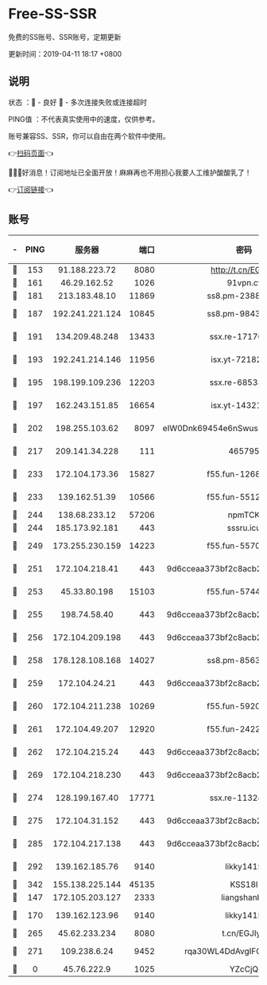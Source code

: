 # Free-SS-SSR

免费的SS账号、SSR账号，定期更新

更新时间：2019-04-11 18:17 +0800

## 说明

状态     ：🙂 - 良好 🙁 - 多次连接失败或连接超时

PING值   ：不代表真实使用中的速度，仅供参考。

账号兼容SS、SSR，你可以自由在两个软件中使用。

👉[扫码页面](https://liesauer.github.io/Free-SS-SSR/)👈

🎉🎉🎉好消息！订阅地址已全面开放！麻麻再也不用担心我要人工维护酸酸乳了！

👉[订阅链接](https://www.liesauer.net/yogurt/subscribe?ACCESS_TOKEN=DAYxR3mMaZAsaqUb)👈

## 账号

|-|PING|服务器|端口|密码|加密方式|区域|
|:----:|:----:|:-----:|-----:|:----:|:----:|:----:|
|🙂|153|91.188.223.72|8080|http://t.cn/EGJIyrl|rc4-md5|RU|
|🙂|161|46.29.162.52|1026|91vpn.cf|rc4-md5|RU|
|🙂|181|213.183.48.10|11869|ss8.pm-23880741|rc4-md5|RU|
|🙂|187|192.241.221.124|10845|ss8.pm-98432819|aes-256-cfb|US|
|🙂|191|134.209.48.248|13433|ssx.re-17176856|aes-256-cfb|US|
|🙂|193|192.241.214.146|11956|isx.yt-72182350|aes-256-cfb|US|
|🙂|195|198.199.109.236|12203|ssx.re-68533755|aes-256-cfb|US|
|🙂|197|162.243.151.85|16654|isx.yt-14321677|aes-256-cfb|US|
|🙂|202|198.255.103.62|8097|eIW0Dnk69454e6nSwuspv9DmS201tQ0D|aes-256-cfb|US|
|🙂|217|209.141.34.228|111|465795|aes-256-cfb|US|
|🙂|233|172.104.173.36|15827|f55.fun-12684352|aes-256-cfb|SG|
|🙂|233|139.162.51.39|10566|f55.fun-55124662|aes-256-cfb|SG|
|🙂|244|138.68.233.12|57206|npmTCK|rc4-md5|US|
|🙂|244|185.173.92.181|443|sssru.icu|rc4-md5|RU|
|🙂|249|173.255.230.159|14223|f55.fun-55707067|aes-256-cfb|US|
|🙂|251|172.104.218.41|443|9d6cceaa373bf2c8acb22e60b6a58be6|aes-256-cfb|US|
|🙂|253|45.33.80.198|15103|f55.fun-57444781|aes-256-cfb|US|
|🙂|255|198.74.58.40|443|9d6cceaa373bf2c8acb22e60b6a58be6|aes-256-cfb|US|
|🙂|256|172.104.209.198|443|9d6cceaa373bf2c8acb22e60b6a58be6|aes-256-cfb|US|
|🙂|258|178.128.108.168|14027|ss8.pm-85636166|aes-256-cfb|SG|
|🙂|259|172.104.24.21|443|9d6cceaa373bf2c8acb22e60b6a58be6|aes-256-cfb|US|
|🙂|260|172.104.211.238|10269|f55.fun-59209585|aes-256-cfb|US|
|🙂|261|172.104.49.207|12920|f55.fun-24228907|aes-256-cfb|SG|
|🙂|262|172.104.215.24|443|9d6cceaa373bf2c8acb22e60b6a58be6|aes-256-cfb|US|
|🙂|269|172.104.218.230|443|9d6cceaa373bf2c8acb22e60b6a58be6|aes-256-cfb|US|
|🙂|274|128.199.167.40|17771|ssx.re-11324880|aes-256-cfb|SG|
|🙂|275|172.104.31.152|443|9d6cceaa373bf2c8acb22e60b6a58be6|aes-256-cfb|US|
|🙂|285|172.104.217.138|443|9d6cceaa373bf2c8acb22e60b6a58be6|aes-256-cfb|US|
|🙂|292|139.162.185.76|9140|likky1415|aes-256-cfb|DE|
|🙂|342|155.138.225.144|45135|KSS18l|rc4-md5|US|
|🙂|147|172.105.203.127|2333|liangshanbo|chacha20|JP|
|🙂|170|139.162.123.96|9140|likky1415|aes-256-cfb|JP|
|🙂|265|45.62.233.234|8080|t.cn/EGJIyrl|rc4-md5|CA|
|🙂|271|109.238.6.24|9452|rqa30WL4DdAvgIFG6Fs3znzTa|aes-256-cfb|FR|
|🙁|0|45.76.222.9|1025|YZcCjQ|rc4-md5|JP|
